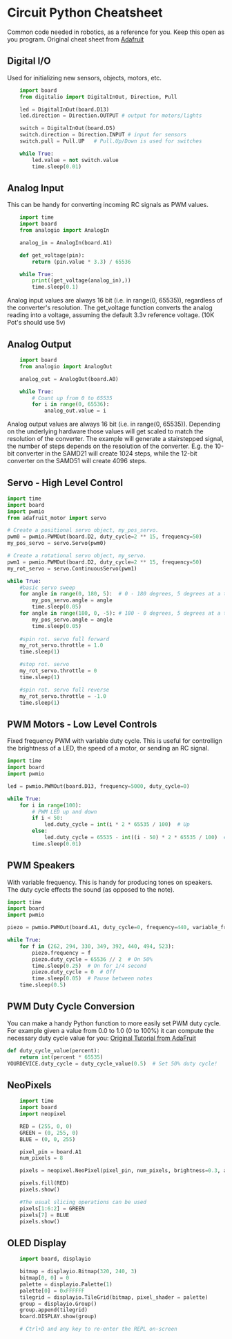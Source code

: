 # Circuit Python Cheatsheet
Common code needed in robotics, as a reference for you. Keep this open as you program. Original cheat sheet from [Adafruit](https://github.com/adafruit/awesome-circuitpython/blob/main/cheatsheet/CircuitPython_Cheatsheet.md)

## Digital I/O
Used for initializing new sensors, objects, motors, etc. 
```python
    import board
    from digitalio import DigitalInOut, Direction, Pull

    led = DigitalInOut(board.D13)
    led.direction = Direction.OUTPUT # output for motors/lights

    switch = DigitalInOut(board.D5)
    switch.direction = Direction.INPUT # input for sensors
    switch.pull = Pull.UP   # Pull.Up/Down is used for switches

    while True:
        led.value = not switch.value
        time.sleep(0.01)
```
## Analog Input
This can be handy for converting incoming RC signals as PWM values. 

```python
    import time
    import board
    from analogio import AnalogIn

    analog_in = AnalogIn(board.A1)

    def get_voltage(pin):
        return (pin.value * 3.3) / 65536

    while True:
        print((get_voltage(analog_in),))
        time.sleep(0.1)
```
Analog input values are always 16 bit (i.e. in range(0, 65535)), regardless of the converter's resolution. The get_voltage function converts the analog reading into a voltage, assuming the default 3.3v reference voltage. (10K Pot's should use 5v)

## Analog Output
```python
    import board
    from analogio import AnalogOut

    analog_out = AnalogOut(board.A0)

    while True:
        # Count up from 0 to 65535
        for i in range(0, 65536):
            analog_out.value = i
```
Analog output values are always 16 bit (i.e. in range(0, 65535)). Depending on the underlying hardware those values will get scaled to match the resolution of the converter.
The example will generate a stairstepped signal, the number of steps depends on the resolution of the converter. E.g. the 10-bit converter in the SAMD21 will create 1024 steps, while the 12-bit converter on the SAMD51 will create 4096 steps.

## Servo - High Level Control
```python
import time
import board
import pwmio
from adafruit_motor import servo

# Create a positional servo object, my_pos_servo.
pwm0 = pwmio.PWMOut(board.D2, duty_cycle=2 ** 15, frequency=50)
my_pos_servo = servo.Servo(pwm0)

# Create a rotational servo object, my_servo.
pwm1 = pwmio.PWMOut(board.D2, duty_cycle=2 ** 15, frequency=50)
my_rot_servo = servo.ContinuousServo(pwm1) 

while True:
    #basic servo sweep
    for angle in range(0, 180, 5):  # 0 - 180 degrees, 5 degrees at a time.
        my_pos_servo.angle = angle
        time.sleep(0.05)
    for angle in range(180, 0, -5): # 180 - 0 degrees, 5 degrees at a time.
        my_pos_servo.angle = angle
        time.sleep(0.05)
    
    #spin rot. servo full forward
    my_rot_servo.throttle = 1.0
    time.sleep(1)

    #stop rot. servo
    my_rot_servo.throttle = 0
    time.sleep(1)

    #spin rot. servo full reverse
    my_rot_servo.throttle = -1.0
    time.sleep(1)
```

## PWM Motors - Low Level Controls
Fixed frequency PWM with variable duty cycle. This is useful for controllign the brightness of a LED, the speed of a motor, or sending an RC signal. 

```python
import time
import board
import pwmio

led = pwmio.PWMOut(board.D13, frequency=5000, duty_cycle=0)

while True:
    for i in range(100):
        # PWM LED up and down
        if i < 50:
            led.duty_cycle = int(i * 2 * 65535 / 100)  # Up
        else:
            led.duty_cycle = 65535 - int((i - 50) * 2 * 65535 / 100)  # Down
        time.sleep(0.01)
```

## PWM Speakers
With variable frequency. This is handy for producing tones on speakers. The duty cycle effects the sound (as opposed to the note).

```python
import time
import board
import pwmio

piezo = pwmio.PWMOut(board.A1, duty_cycle=0, frequency=440, variable_frequency=True)

while True:
    for f in (262, 294, 330, 349, 392, 440, 494, 523):
        piezo.frequency = f
        piezo.duty_cycle = 65536 // 2  # On 50%
        time.sleep(0.25)  # On for 1/4 second
        piezo.duty_cycle = 0  # Off
        time.sleep(0.05)  # Pause between notes
    time.sleep(0.5)
```

## PWM Duty Cycle Conversion
You can make a handy Python function to more easily set PWM duty cycle. For example given a value from 0.0 to 1.0 (0 to 100%) it can compute the necessary duty cycle value for you: [Original Tutorial from AdaFruit](https://learn.adafruit.com/circuitpython-basics-analog-inputs-and-outputs/pulse-width-modulation-outputs)

```python
def duty_cycle_value(percent):
    return int(percent * 65535)
YOURDEVICE.duty_cycle = duty_cycle_value(0.5)  # Set 50% duty cycle!
```

## NeoPixels 
```python
    import time
    import board
    import neopixel

    RED = (255, 0, 0)
    GREEN = (0, 255, 0)
    BLUE = (0, 0, 255)

    pixel_pin = board.A1
    num_pixels = 8

    pixels = neopixel.NeoPixel(pixel_pin, num_pixels, brightness=0.3, auto_write=False)

    pixels.fill(RED)
    pixels.show()

    #The usual slicing operations can be used
    pixels[1:6:2] = GREEN
    pixels[7] = BLUE
    pixels.show()
```         
## OLED Display 
```python
    import board, displayio

    bitmap = displayio.Bitmap(320, 240, 3)
    bitmap[0, 0] = 0
    palette = displayio.Palette(1)
    palette[0] = 0xFFFFFF
    tilegrid = displayio.TileGrid(bitmap, pixel_shader = palette)
    group = displayio.Group()
    group.append(tilegrid)
    board.DISPLAY.show(group)

    # Ctrl+D and any key to re-enter the REPL on-screen
```